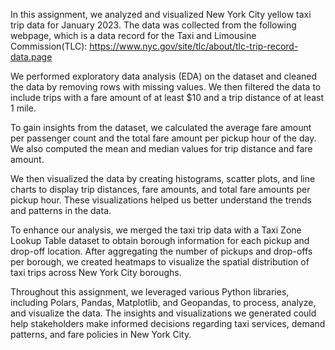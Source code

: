 In this assignment, we analyzed and visualized New York City yellow taxi trip data for January 2023. The data was collected from the following webpage, which is a data record for the Taxi and Limousine Commission(TLC):
https://www.nyc.gov/site/tlc/about/tlc-trip-record-data.page

We performed exploratory data analysis (EDA) on the dataset and cleaned the data by removing rows with missing values. We then filtered the data to include trips with a fare amount of at least $10 and a trip distance of at least 1 mile.

To gain insights from the dataset, we calculated the average fare amount per passenger count and the total fare amount per pickup hour of the day. We also computed the mean and median values for trip distance and fare amount.

We then visualized the data by creating histograms, scatter plots, and line charts to display trip distances, fare amounts, and total fare amounts per pickup hour. These visualizations helped us better understand the trends and patterns in the data.

To enhance our analysis, we merged the taxi trip data with a Taxi Zone Lookup Table dataset to obtain borough information for each pickup and drop-off location. After aggregating the number of pickups and drop-offs per borough, we created heatmaps to visualize the spatial distribution of taxi trips across New York City boroughs.

Throughout this assignment, we leveraged various Python libraries, including Polars, Pandas, Matplotlib, and Geopandas, to process, analyze, and visualize the data. The insights and visualizations we generated could help stakeholders make informed decisions regarding taxi services, demand patterns, and fare policies in New York City.
